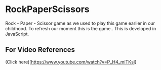 # RockPaperScissors
Rock - Paper - Scissor game as we used to play this game earlier in our childhood. To refresh our moment this is the game.. This is developed in JavaScript. 

## For Video References
(Click here)[https://www.youtube.com/watch?v=P_H4_miTKsI]
